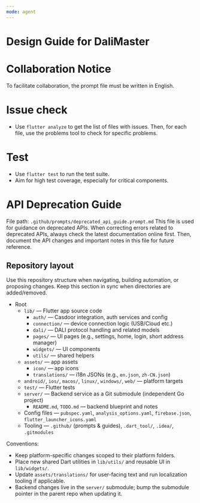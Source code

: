 ```yaml
---
mode: agent
---
```

# Design Guide for DaliMaster
# Collaboration Notice
To facilitate collaboration, the prompt file must be written in English.

# Issue check
- Use `flutter analyze` to get the list of files with issues. Then, for each file, use the problems tool to check for specific problems.

# Test
- Use `flutter test` to run the test suite.
- Aim for high test coverage, especially for critical components.

# API Deprecation Guide
File path: `.github/prompts/deprecated_api_guide.prompt.md`
This file is used for guidance on deprecated APIs. When correcting errors related to deprecated APIs, always check the latest documentation online first. Then, document the API changes and important notes in this file for future reference.


## Repository layout

Use this repository structure when navigating, building automation, or proposing changes. Keep this section in sync when directories are added/removed.

- Root
	- `lib/` — Flutter app source code
		- `auth/` — Casdoor integration, auth services and config
		- `connection/` — device connection logic (USB/Cloud etc.)
		- `dali/` — DALI protocol handling and related models
		- `pages/` — UI pages (e.g., settings, home, login, short address manager)
		- `widgets/` — UI components
        - `utils/` — shared helpers
	- `assets/` — app assets
		- `icon/` — app icons
		- `translations/` — i18n JSONs (e.g., `en.json`, `zh-CN.json`)
	- `android/`, `ios/`, `macos/`, `linux/`, `windows/`, `web/` — platform targets
	- `test/` — Flutter tests
	- `server/` — Backend service as a Git submodule (independent Go project)
		- `README.md`, `TODO.md` — backend blueprint and notes
	- Config files — `pubspec.yaml`, `analysis_options.yaml`, `firebase.json`, `flutter_launcher_icons.yaml`
	- Tooling — `.github/` (prompts & guides), `.dart_tool/`, `.idea/`, `.gitmodules`

Conventions:
- Keep platform-specific changes scoped to their platform folders.
- Place new shared Dart utilities in `lib/utils/` and reusable UI in `lib/widgets/`.
- Update `assets/translations/` for user-facing text and run localization tooling if applicable.
- Backend changes live in the `server/` submodule; bump the submodule pointer in the parent repo when updating it.

